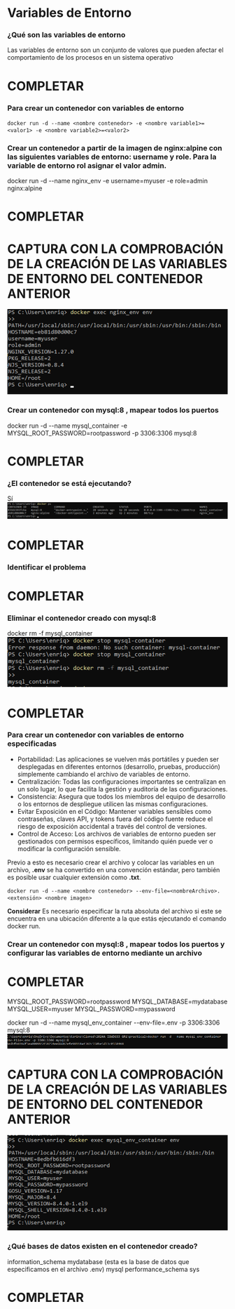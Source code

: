 # Variables de Entorno
### ¿Qué son las variables de entorno

Las variables de entorno son un conjunto de valores que pueden afectar el comportamiento de los procesos en un sistema operativo
# COMPLETAR

### Para crear un contenedor con variables de entorno

```
docker run -d --name <nombre contenedor> -e <nombre variable1>=<valor1> -e <nombre variable2>=<valor2>
```

### Crear un contenedor a partir de la imagen de nginx:alpine con las siguientes variables de entorno: username y role. Para la variable de entorno rol asignar el valor admin.

docker run -d --name nginx_env -e username=myuser -e role=admin nginx:alpine

# COMPLETAR

# CAPTURA CON LA COMPROBACIÓN DE LA CREACIÓN DE LAS VARIABLES DE ENTORNO DEL CONTENEDOR ANTERIOR

![alt text](image-9.png)

### Crear un contenedor con mysql:8 , mapear todos los puertos

docker run -d --name mysql_container -e MYSQL_ROOT_PASSWORD=rootpassword -p 3306:3306 mysql:8

# COMPLETAR

### ¿El contenedor se está ejecutando?
Sí
![alt text](image-10.png)
# COMPLETAR

### Identificar el problema
# COMPLETAR

### Eliminar el contenedor creado con mysql:8 
docker rm -f mysql_container
![alt text](image-11.png)
# COMPLETAR

### Para crear un contenedor con variables de entorno especificadas
- Portabilidad: Las aplicaciones se vuelven más portátiles y pueden ser desplegadas en diferentes entornos (desarrollo, pruebas, producción) simplemente cambiando el archivo de variables de entorno.
- Centralización: Todas las configuraciones importantes se centralizan en un solo lugar, lo que facilita la gestión y auditoría de las configuraciones.
- Consistencia: Asegura que todos los miembros del equipo de desarrollo o los entornos de despliegue utilicen las mismas configuraciones.
- Evitar Exposición en el Código: Mantener variables sensibles como contraseñas, claves API, y tokens fuera del código fuente reduce el riesgo de exposición accidental a través del control de versiones.
- Control de Acceso: Los archivos de variables de entorno pueden ser gestionados con permisos específicos, limitando quién puede ver o modificar la configuración sensible.

Previo a esto es necesario crear el archivo y colocar las variables en un archivo, **.env** se ha convertido en una convención estándar, pero también es posible usar cualquier extensión como **.txt**.
```
docker run -d --name <nombre contenedor> --env-file=<nombreArchivo>.<extensión> <nombre imagen>
```
**Considerar**
Es necesario especificar la ruta absoluta del archivo si este se encuentra en una ubicación diferente a la que estás ejecutando el comando docker run.

### Crear un contenedor con mysql:8 , mapear todos los puertos y configurar las variables de entorno mediante un archivo
# COMPLETAR

MYSQL_ROOT_PASSWORD=rootpassword
MYSQL_DATABASE=mydatabase
MYSQL_USER=myuser
MYSQL_PASSWORD=mypassword

docker run -d --name mysql_env_container --env-file=.env -p 3306:3306 mysql:8
![alt text](image-12.png)

# CAPTURA CON LA COMPROBACIÓN DE LA CREACIÓN DE LAS VARIABLES DE ENTORNO DEL CONTENEDOR ANTERIOR 

![alt text](image-13.png)

### ¿Qué bases de datos existen en el contenedor creado?

information_schema
mydatabase (esta es la base de datos que especificamos en el archivo .env)
mysql
performance_schema
sys
# COMPLETAR